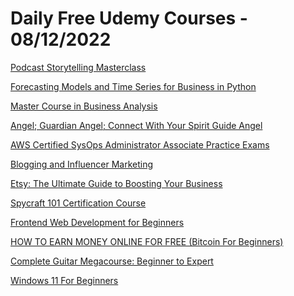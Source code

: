 # Daily Free Udemy Courses - 08/12/2022

[Podcast Storytelling Masterclass](https://www.udemy.com/course/how-to-start-podcast-storytelling/?couponCode=PSMEXPDEC122022)
[Forecasting Models and Time Series for Business in Python](https://www.udemy.com/course/forecasting-python/?couponCode=FREE-DECEMBER22)
[Master Course in Business Analysis](https://www.udemy.com/course/business-analysis-business-analyst/?couponCode=9250DAF628D8C2D6BCB2)
[Angel; Guardian Angel; Connect With Your Spirit Guide Angel](https://www.udemy.com/course/request-your-guardian-angels-unlock-the-secrets/?couponCode=1A2B8CD864BF6DE021BB)
[AWS Certified SysOps Administrator Associate Practice Exams](https://www.udemy.com/course/aws-certified-sysops-administrator-associate-exam-c/?couponCode=D3723210248DB0E6C91E)
[Blogging and Influencer Marketing](https://www.udemy.com/course/blogging-and-influencer-marketing/?couponCode=BLOG0612)
[Etsy: The Ultimate Guide to Boosting Your Business](https://www.udemy.com/course/etsy-promotion/?couponCode=ETSY0612)
[Spycraft 101 Certification Course](https://www.udemy.com/course/spycraft/?couponCode=5F7E9AA079531DDF8BB9)
[Frontend Web Development for Beginners](https://www.udemy.com/course/frontenddeveloper/?couponCode=CODETHEWEBFREE)
[HOW TO EARN MONEY ONLINE FOR FREE (Bitcoin For Beginners)](https://www.udemy.com/course/bitcoin-course-udemy/?couponCode=35FC8BE07234E0E676E3)
[Complete Guitar Megacourse: Beginner to Expert](https://www.udemy.com/course/complete-guitar-megacourse-beginner-to-expert/?couponCode=FEBE310793FBCEB9B6F4)
[Windows 11 For Beginners](https://www.udemy.com/course/windows-11-tutorial-course/?couponCode=SCHOLARSHIP100)
